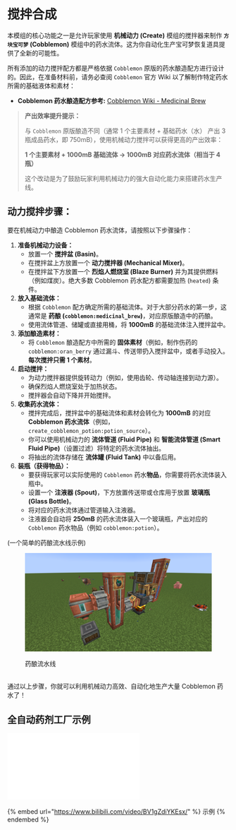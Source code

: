 # 搅拌合成

本模组的核心功能之一是允许玩家使用 **机械动力 (Create)** 模组的搅拌器来制作 **`方块宝可梦` (Cobblemon)** 模组中的药水流体。这为你自动化生产宝可梦恢复道具提供了全新的可能性。

所有添加的动力搅拌配方都是严格依据 `Cobblemon` 原版的药水酿造配方进行设计的。因此，在准备材料前，请务必查阅 `Cobblemon` 官方 Wiki 以了解制作特定药水所需的基础液体和素材：

* **Cobblemon 药水酿造配方参考:** [Cobblemon Wiki - Medicinal Brew](https://wiki.cobblemon.com/index.php/Medicinal_Brew)

> **产出效率提升提示：**
>
> 与 `Cobblemon` 原版酿造不同（通常 1 个主要素材 + 基础药水（水） 产出 3 瓶成品药水，即 750mB），使用机械动力搅拌可以获得更高的产出效率：
>
> **1 个主要素材 + 1000mB 基础流体 → 1000mB 对应药水流体（相当于 4 瓶）**
>
> 这个改动是为了鼓励玩家利用机械动力的强大自动化能力来搭建药水生产线。

## 动力搅拌步骤：

要在机械动力中酿造 Cobblemon 药水流体，请按照以下步骤操作：

1. **准备机械动力设备：**
   * 放置一个 **搅拌盆 (Basin)**。
   * 在搅拌盆上方放置一个 **动力搅拌器 (Mechanical Mixer)**。
   * 在搅拌盆下方放置一个 **烈焰人燃烧室 (Blaze Burner)** 并为其提供燃料（例如煤炭）。绝大多数 Cobblemon 药水配方都需要加热 (`heated`) 条件。
2. **放入基础流体：**
   * 根据 `Cobblemon` 配方确定所需的基础流体。对于大部分药水的第一步，这通常是 **药酿 (`cobblemon:medicinal_brew`)**，对应原版酿造中的药酿。
   * 使用流体管道、储罐或直接用桶，将 **1000mB** 的基础流体注入搅拌盆中。
3. **添加酿造素材：**
   * 将 `Cobblemon` 酿造配方中所需的 **固体素材**（例如，制作伤药的 `cobblemon:oran_berry` 通过漏斗、传送带扔入搅拌盆中，或者手动投入。**每次搅拌只需 1 个素材**。
4. **启动搅拌：**
   * 为动力搅拌器提供旋转动力（例如，使用齿轮、传动轴连接到动力源）。
   * 确保烈焰人燃烧室处于加热状态。
   * 搅拌器会自动下降并开始搅拌。
5. **收集药水流体：**
   * 搅拌完成后，搅拌盆中的基础流体和素材会转化为 **1000mB** 的对应 **Cobblemon 药水流体**（例如，`create_cobblemon_potion:potion_source`）。
   * 你可以使用机械动力的 **流体管道 (Fluid Pipe)** 和 **智能流体管道 (Smart Fluid Pipe)**（设置过滤）将特定的药水流体抽出。
   * 将抽出的流体存储在 **流体罐 (Fluid Tank)** 中以备后用。
6. **装瓶（获得物品）：**
   * 要获得玩家可以实际使用的 `Cobblemon` 药水**物品**，你需要将药水流体装入瓶中。
   * 设置一个 **注液器 (Spout)**，下方放置传送带或仓库用于放置 **玻璃瓶 (Glass Bottle)**。
   * 将对应的药水流体通过管道输入注液器。
   * 注液器会自动将 **250mB** 的药水流体装入一个玻璃瓶，产出对应的 `Cobblemon` 药水物品（例如 `cobblemon:potion`）。

(一个简单的药酿流水线示例)

<figure><img src="../Pictures/SimpleExample.png" alt=""><figcaption><p>药酿流水线</p></figcaption></figure>

\
通过以上步骤，你就可以利用机械动力高效、自动化地生产大量 Cobblemon 药水了！

## 全自动药剂工厂示例
<iframe src="//player.bilibili.com/player.html?isOutside=true&aid=114328338498842&bvid=BV1gZdiYKEsx&cid=29383789897&p=1" scrolling="no" border="0" frameborder="no" framespacing="0" allowfullscreen="true"></iframe>

{% embed url="https://www.bilibili.com/video/BV1gZdiYKEsx/" %}
示例
{% endembed %}

